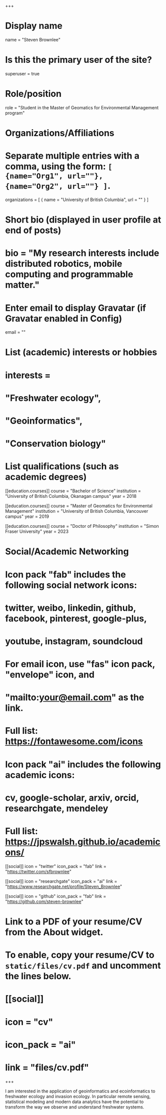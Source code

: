 +++
# Display name
name = "Steven Brownlee"

# Is this the primary user of the site?
superuser = true

# Role/position
role = "Student in the Master of Geomatics for Environmental Management program"

# Organizations/Affiliations
#   Separate multiple entries with a comma, using the form: `[ {name="Org1", url=""}, {name="Org2", url=""} ]`.
organizations = [ { name = "University of British Columbia", url = "" } ]

# Short bio (displayed in user profile at end of posts)
# bio = "My research interests include distributed robotics, mobile computing and programmable matter."

# Enter email to display Gravatar (if Gravatar enabled in Config)
email = ""

# List (academic) interests or hobbies
# interests = 
  # "Freshwater ecology",
  # "Geoinformatics",
  # "Conservation biology"


# List qualifications (such as academic degrees)
[[education.courses]]
  course = "Bachelor of Science"
  institution = "University of British Columbia, Okanagan campus"
  year = 2018

[[education.courses]]
  course = "Master of Geomatics for Environmental Management"
  institution = "University of British Columbia, Vancouver campus"
  year = 2019
  
[[education.courses]]
  course = "Doctor of Philosophy"
  institution = "Simon Fraser University"
  year = 2023


# Social/Academic Networking
#
# Icon pack "fab" includes the following social network icons:
#
#   twitter, weibo, linkedin, github, facebook, pinterest, google-plus,
#   youtube, instagram, soundcloud
#
#   For email icon, use "fas" icon pack, "envelope" icon, and
#   "mailto:your@email.com" as the link.
#
#   Full list: https://fontawesome.com/icons
#
# Icon pack "ai" includes the following academic icons:
#
#   cv, google-scholar, arxiv, orcid, researchgate, mendeley
#
#   Full list: https://jpswalsh.github.io/academicons/

[[social]]
  icon = "twitter"
  icon_pack = "fab"
  link = "https://twitter.com/sfbrownlee"

[[social]]
  icon = "researchgate"
  icon_pack = "ai"
  link = "https://www.researchgate.net/profile/Steven_Brownlee"

[[social]]
  icon = "github"
  icon_pack = "fab"
  link = "https://github.com/steven-brownlee"

# Link to a PDF of your resume/CV from the About widget.
# To enable, copy your resume/CV to `static/files/cv.pdf` and uncomment the lines below.
# [[social]]
#   icon = "cv"
#   icon_pack = "ai"
#   link = "files/cv.pdf"

+++

I am interested in the application of geoinformatics and ecoinformatics to freshwater ecology and invasion ecology. In particular remote sensing, statistical modeling and modern data analytics have the potential to transform the way we observe and understand freshwater systems.
